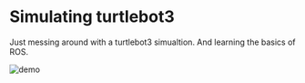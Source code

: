 # Simulating turtlebot3 

Just messing around with a turtlebot3 simualtion. And learning the basics of ROS. 

![demo](https://raw.githubusercontent.com/TahaM1/ros_simulation/master/Screencast%20from%202021-02-25%2010%2055%2022%20AM.gif)
